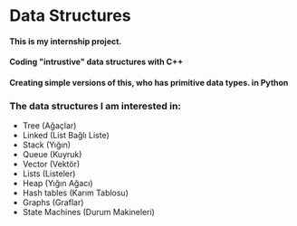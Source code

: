 # Data Structures


#### This is my internship project.

#### Coding "intrustive" data structures with C++

#### Creating simple versions of this, who has primitive data types. in Python

### The data structures  I am interested in:


* Tree (Ağaçlar)
* Linked (List Bağlı Liste)
* Stack (Yığın)
* Queue (Kuyruk)
* Vector (Vektör)
* Lists (Listeler)
* Heap (Yığın Ağacı)
* Hash tables (Karım Tablosu)
* Graphs (Graflar)
* State Machines (Durum Makineleri)
